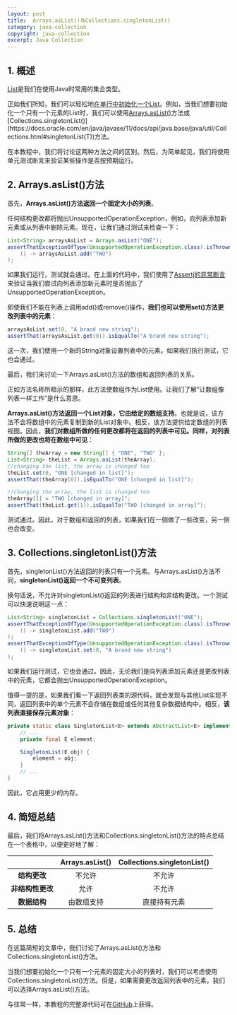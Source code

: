 ```yaml
---
layout: post
title:  Arrays.asList()与Collections.singletonList()
category: java-collection
copyright: java-collection
excerpt: Java Collection
---
```


## 1. 概述

[List](https://www.baeldung.com/tag/java-list/)是我们在使用Java时常用的集合类型。

正如我们所知，我们可以轻松地[在单行中初始化一个List](https://www.baeldung.com/java-init-list-one-line)。例如，当我们想要初始化一个只有一个元素的List时，我们可以使用[Arrays.asList()](https://docs.oracle.com/en/java/javase/11/docs/api/java.base/java/util/Arrays.html#asList(T...))方法或[Collections.singletonList()](https://docs.oracle.com/en/java/javase/11/docs/api/java.base/java/util/Collections.html#singletonList(T))方法。

在本教程中，我们将讨论这两种方法之间的区别。然后，为简单起见，我们将使用单元测试断言来验证某些操作是否按预期运行。

## 2. Arrays.asList()方法

首先，**Arrays.asList()方法返回一个固定大小的列表**。

任何结构更改都将抛出UnsupportedOperationException，例如，向列表添加新元素或从列表中删除元素。现在，让我们通过测试来检查一下：

```java
List<String> arraysAsList = Arrays.asList("ONE");
assertThatExceptionOfType(UnsupportedOperationException.class).isThrownBy(
    () -> arraysAsList.add("TWO")
);
```

如果我们运行，测试就会通过。在上面的代码中，我们使用了[Assertj的异常断言](https://www.baeldung.com/assertj-exception-assertion)来验证当我们尝试向列表添加新元素时是否抛出了UnsupportedOperationException。

即使我们不能在列表上调用add()或remove()操作，**我们也可以使用set()方法更改列表中的元素**：

```java
arraysAsList.set(0, "A brand new string");
assertThat(arraysAsList.get(0)).isEqualTo("A brand new string");
```

这一次，我们使用一个新的String对象设置列表中的元素。如果我们执行测试，它也会通过。

最后，我们来讨论一下Arrays.asList()方法的数组和返回列表的关系。

正如方法名称所暗示的那样，此方法使数组作为List使用。让我们了解“让数组像列表一样工作”是什么意思。

**Arrays.asList()方法返回一个List对象，它由给定的数组支持**。也就是说，该方法不会将数组中的元素复制到新的List对象中。相反，该方法提供给定数组的列表视图。因此，**我们对数组所做的任何更改都将在返回的列表中可见。同样，对列表所做的更改也将在数组中可见**：

```java
String[] theArray = new String[] { "ONE", "TWO" };
List<String> theList = Arrays.asList(theArray);
//changing the list, the array is changed too
theList.set(0, "ONE [changed in list]");
assertThat(theArray[0]).isEqualTo("ONE [changed in list]");

//changing the array, the list is changed too
theArray[1] = "TWO [changed in array]";
assertThat(theList.get(1)).isEqualTo("TWO [changed in array]");
```

测试通过。因此，对于数组和返回的列表，如果我们在一侧做了一些改变，另一侧也会改变。

## 3. Collections.singletonList()方法

首先，singletonList()方法返回的列表只有一个元素。与Arrays.asList()方法不同，**singletonList()返回一个不可变列表**。

换句话说，不允许对singletonList()返回的列表进行结构和非结构更改。一个测试可以快速说明这一点：

```java
List<String> singletonList = Collections.singletonList("ONE");
assertThatExceptionOfType(UnsupportedOperationException.class).isThrownBy(
    () -> singletonList.add("TWO")
);
assertThatExceptionOfType(UnsupportedOperationException.class).isThrownBy(
    () -> singletonList.set(0, "A brand new string")
);
```

如果我们运行测试，它也会通过。因此，无论我们是向列表添加元素还是更改列表中的元素，它都会抛出UnsupportedOperationException。

值得一提的是，如果我们看一下返回列表类的源代码，就会发现与其他List实现不同，返回列表中的单个元素不会存储在数组或任何其他复杂数据结构中。相反，**该列表直接保存元素对象**：

```java
private static class SingletonList<E> extends AbstractList<E> implements RandomAccess, Serializable {
    // ...
    private final E element;

    SingletonList(E obj) {
        element = obj;
    }
    // ...
}
```

因此，它占用更少的内存。

## 4. 简短总结

最后，我们将Arrays.asList()方法和Collections.singletonList()方法的特点总结在一个表格中，以便更好地了解：

|      |Arrays.asList()| Collections.singletonList() |
|:----:|:-------------:|:---------------------------:|
| **结构更改** |     不允许      |             不允许             |
| **非结构性更改** |      允许       |             不允许             |
| **数据结构** |   由数组支持    |           直接持有元素            |

## 5. 总结

在这篇简短的文章中，我们讨论了Arrays.asList()方法和Collections.singletonList()方法。

当我们想要初始化一个只有一个元素的固定大小的列表时，我们可以考虑使用Collections.singletonList()方法。但是，如果需要更改返回列表中的元素，我们可以选择Arrays.asList()方法。

与往常一样，本教程的完整源代码可在[GitHub](https://github.com/tuyucheng7/taketoday-tutorial4j/tree/master/java-core-modules/java-collections-list-4)上获得。
